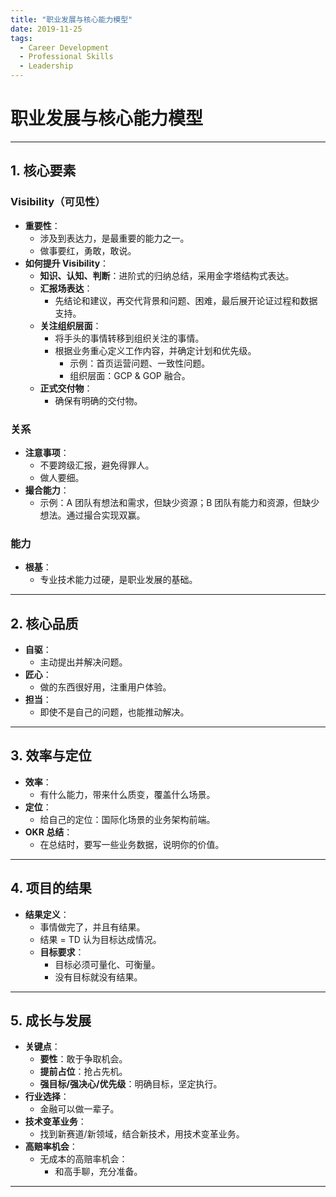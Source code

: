 ```yaml
---
title: "职业发展与核心能力模型"
date: 2019-11-25
tags:
  - Career Development
  - Professional Skills
  - Leadership
---
```


# 职业发展与核心能力模型

---

## **1. 核心要素**

### **Visibility（可见性）**
- **重要性**：
  - 涉及到表达力，是最重要的能力之一。
  - 做事要红，勇敢，敢说。
- **如何提升 Visibility**：
  - **知识、认知、判断**：进阶式的归纳总结，采用金字塔结构式表达。
  - **汇报场表达**：
    - 先结论和建议，再交代背景和问题、困难，最后展开论证过程和数据支持。
  - **关注组织层面**：
    - 将手头的事情转移到组织关注的事情。
    - 根据业务重心定义工作内容，并确定计划和优先级。
      - 示例：首页运营问题、一致性问题。
      - 组织层面：GCP & GOP 融合。
  - **正式交付物**：
    - 确保有明确的交付物。

### **关系**
- **注意事项**：
  - 不要跨级汇报，避免得罪人。
  - 做人要细。
- **撮合能力**：
  - 示例：A 团队有想法和需求，但缺少资源；B 团队有能力和资源，但缺少想法。通过撮合实现双赢。

### **能力**
- **根基**：
  - 专业技术能力过硬，是职业发展的基础。

---

## **2. 核心品质**

- **自驱**：
  - 主动提出并解决问题。
- **匠心**：
  - 做的东西很好用，注重用户体验。
- **担当**：
  - 即使不是自己的问题，也能推动解决。

---

## **3. 效率与定位**

- **效率**：
  - 有什么能力，带来什么质变，覆盖什么场景。
- **定位**：
  - 给自己的定位：国际化场景的业务架构前端。
- **OKR 总结**：
  - 在总结时，要写一些业务数据，说明你的价值。

---

## **4. 项目的结果**

- **结果定义**：
  - 事情做完了，并且有结果。
  - 结果 = TD 认为目标达成情况。
  - **目标要求**：
    - 目标必须可量化、可衡量。
    - 没有目标就没有结果。

---

## **5. 成长与发展**

- **关键点**：
  - **要性**：敢于争取机会。
  - **提前占位**：抢占先机。
  - **强目标/强决心/优先级**：明确目标，坚定执行。
- **行业选择**：
  - 金融可以做一辈子。
- **技术变革业务**：
  - 找到新赛道/新领域，结合新技术，用技术变革业务。
- **高赔率机会**：
  - 无成本的高赔率机会：
    - 和高手聊，充分准备。

---
